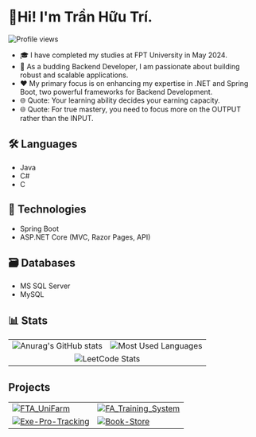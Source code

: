 # 👋Hi! I'm Trần Hữu Trí. 
![Profile views](https://komarev.com/ghpvc/?username=HuuTri130401&color=brightgreen&style=flat)
- 🎓 I have completed my studies at FPT University in May 2024.
- 💪 As a budding Backend Developer, I am passionate about building robust and scalable applications. 
- ❤️ My primary focus is on enhancing my expertise in .NET and Spring Boot, two powerful frameworks for Backend Development.
- 🌐 Quote: Your learning ability decides your earning capacity.
- 🌐 Quote: For true mastery, you need to focus more on the OUTPUT rather than the INPUT.

## 🛠 Languages
- Java
- C#
- C

## 🧰 Technologies
- Spring Boot
- ASP.NET Core (MVC, Razor Pages, API)

## 🗃️️️ Databases
- MS SQL Server
- MySQL

<!--## 📊 Stats-->
<!--![Anurag's GitHub stats](https://github-readme-stats.vercel.app/api?username=HuuTri130401&theme=tokyonight&show_icons=true)-->

<!--![Most Used Languages](https://github-readme-stats.vercel.app/api/top-langs/?username=HuuTri130401&layout=compact&theme=slateorange)-->

<!--![LeetCode Stats](https://leetcard.jacoblin.cool/trith130401?theme=light&font=Baloo&ext=contest)-->

<!--[![Readme Card](https://github-readme-stats.vercel.app/api/pin/?username=HuuTri130401&repo=FTA_UniFarm&theme=swift)](https://github.com/HuuTri130401/FTA_UniFarm)-->

<!--[![Readme Card](https://github-readme-stats.vercel.app/api/pin/?username=HuuTri130401&repo=FTA_UniFarm&theme=vue)](https://github.com/HuuTri130401/FTA_UniFarm)-->


<!--<div style="display: flex; flex-wrap: wrap;">-->
<!--    <div style="margin-right: 10px;">-->
<!--        <a href="https://github.com/HuuTri130401/FTA_UniFarm">-->
<!--            <img src="https://github-readme-stats.vercel.app/api/pin/?username=HuuTri130401&repo=FTA_UniFarm&theme=react" alt="FTA_UniFarm">-->
<!--        </a>-->
<!--    </div>-->
<!--    <div style="margin-right: 10px;">-->
<!--        <a href="https://github.com/HuuTri130401/FA_Training_System">-->
<!--            <img src="https://github-readme-stats.vercel.app/api/pin/?username=HuuTri130401&repo=FA_Training_System&theme=react" alt="FA_Training_System">-->
<!--        </a>-->
<!--    </div>-->
<!--    <div style="margin-right: 10px;">-->
<!--        <a href="https://github.com/HuuTri130401/Exe-Pro-Tracking">-->
<!--            <img src="https://github-readme-stats.vercel.app/api/pin/?username=HuuTri130401&repo=Exe-Pro-Tracking&theme=react" alt="Exe-Pro-Tracking">-->
<!--        </a>-->
<!--    </div>-->
<!--    <div style="margin-right: 10px;">-->
<!--        <a href="https://github.com/HuuTri130401/Book-Store">-->
<!--            <img src="https://github-readme-stats.vercel.app/api/pin/?username=HuuTri130401&repo=Book-Store&theme=react" alt="Book-Store">-->
<!--        </a>-->
<!--    </div>-->
<!--</div>-->

## 📊 Stats

<table>
  <tr>
    <td>
      <img src="https://github-readme-stats.vercel.app/api?username=HuuTri130401&theme=tokyonight&show_icons=true" alt="Anurag's GitHub stats">
    </td>
    <td>
      <img src="https://github-readme-stats.vercel.app/api/top-langs/?username=HuuTri130401&layout=compact&theme=slateorange" alt="Most Used Languages">
    </td>
  </tr>
    <tr>
    <td colspan="2" style="text-align: center;">
      <img src="https://leetcard.jacoblin.cool/trith130401?theme=light&font=Baloo&ext=contest" alt="LeetCode Stats">
    </td>
  </tr>
</table>


## Projects

<table>
  <tr>
    <td>
      <a href="https://github.com/HuuTri130401/FTA_UniFarm">
        <img src="https://github-readme-stats.vercel.app/api/pin/?username=HuuTri130401&repo=FTA_UniFarm&theme=react" alt="FTA_UniFarm">
      </a>
    </td>
    <td>
      <a href="https://github.com/HuuTri130401/FA_Training_System">
        <img src="https://github-readme-stats.vercel.app/api/pin/?username=HuuTri130401&repo=FA_Training_System&theme=react" alt="FA_Training_System">
      </a>
    </td>
  </tr>
  <tr>
    <td>
      <a href="https://github.com/HuuTri130401/Exe-Pro-Tracking">
        <img src="https://github-readme-stats.vercel.app/api/pin/?username=HuuTri130401&repo=Exe-Pro-Tracking&theme=react" alt="Exe-Pro-Tracking">
      </a>
    </td>
    <td>
      <a href="https://github.com/HuuTri130401/Book-Store">
        <img src="https://github-readme-stats.vercel.app/api/pin/?username=HuuTri130401&repo=Book-Store&theme=react" alt="Book-Store">
      </a>
    </td>
  </tr>
</table>

